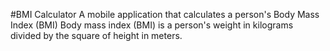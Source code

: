 #BMI Calculator 
A mobile application that calculates a person's Body Mass Index (BMI)
Body mass index (BMI) is a person's weight in kilograms divided by the square of height in meters.

